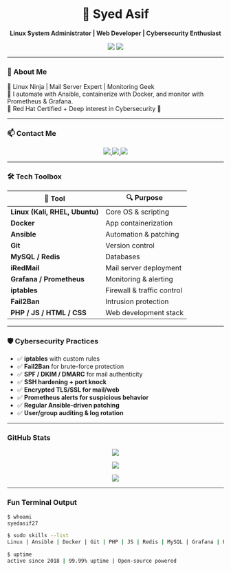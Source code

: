 <h1 align="center">
  🐉 Syed Asif
</h1>

<p align="center">
  <b>Linux System Administrator | Web Developer | Cybersecurity Enthusiast</b>
</p>

<p align="center">
  <img src="https://img.shields.io/badge/-Kali%20Linux-000000?style=for-the-badge&logo=kali-linux&logoColor=blue"/>
  <img src="https://img.shields.io/badge/Red_Hat-Certified-EE0000?style=for-the-badge&logo=redhat&logoColor=white"/>
</p>

---

### 🧠 About Me

🔹 Linux Ninja | Mail Server Expert | Monitoring Geek  
🔹 I automate with Ansible, containerize with Docker, and monitor with Prometheus & Grafana.  
🔹 Red Hat Certified + Deep interest in Cybersecurity 🔐

---

### 📫 Contact Me

<p align="center">
  <a href="mailto:calltoasif27@gmail.com">
    <img src="https://img.shields.io/badge/Gmail-D14836?style=for-the-badge&logo=gmail&logoColor=white" />
  </a>
  <a href="https://www.linkedin.com/in/syedasif27">
    <img src="https://img.shields.io/badge/LinkedIn-0077B5?style=for-the-badge&logo=linkedin&logoColor=white" />
  </a>
  <a href="tel:7094966796">
    <img src="https://img.shields.io/badge/Phone-1a1a1a?style=for-the-badge&logo=phone&logoColor=white" />
  </a>
</p>

---

### 🛠️ Tech Toolbox

| 🔧 Tool      | 🔍 Purpose                        |
|-------------|----------------------------------|
| **Linux (Kali, RHEL, Ubuntu)** | Core OS & scripting |
| **Docker**   | App containerization |
| **Ansible**  | Automation & patching |
| **Git**      | Version control |
| **MySQL / Redis** | Databases |
| **iRedMail** | Mail server deployment |
| **Grafana / Prometheus** | Monitoring & alerting |
| **iptables** | Firewall & traffic control |
| **Fail2Ban** | Intrusion protection |
| **PHP / JS / HTML / CSS** | Web development stack |

---

### 🛡️ Cybersecurity Practices

- ✅ **iptables** with custom rules  
- ✅ **Fail2Ban** for brute-force protection  
- ✅ **SPF / DKIM / DMARC** for mail authenticity  
- ✅ **SSH hardening + port knock**  
- ✅ **Encrypted TLS/SSL for mail/web**  
- ✅ **Prometheus alerts for suspicious behavior**  
- ✅ **Regular Ansible-driven patching**  
- ✅ **User/group auditing & log rotation**

---

###  GitHub Stats

<p align="center">
  <img src="https://github-readme-stats.vercel.app/api?username=syedasif27&show_icons=true&theme=tokyonight&icon_color=00BFFF" />
</p>

<p align="center">
  <img src="https://github-readme-stats.vercel.app/api/top-langs/?username=syedasif27&layout=compact&theme=tokyonight" />
</p>

<p align="center">
  <img src="https://streak-stats.demolab.com?user=syedasif27&theme=tokyonight" />
</p>

---

###  Fun Terminal Output

```bash
$ whoami
syedasif27

$ sudo skills --list
Linux | Ansible | Docker | Git | PHP | JS | Redis | MySQL | Grafana | Prometheus | iRedMail | CyberSec

$ uptime
active since 2018 | 99.99% uptime | Open-source powered
